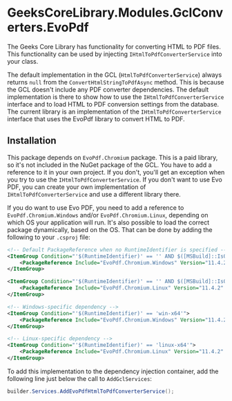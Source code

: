 # GeeksCoreLibrary.Modules.GclConverters.EvoPdf
The Geeks Core Library has functionality for converting HTML to PDF files. This functionality can be used by injecting `IHtmlToPdfConverterService` into your class.

The default implementation in the GCL (`HtmlToPdfConverterService`) always returns `null` from the `ConvertHtmlStringToPdfAsync` method. This is because the GCL doesn't include any PDF converter dependencies. The default implementation is there to show how to use the `IHtmlToPdfConverterService` interface and to load HTML to PDF conversion settings from the database. The current library is an implementation of the `IHtmlToPdfConverterService` interface that uses the EvoPdf library to convert HTML to PDF.

## Installation
This package depends on `EvoPdf.Chromium` package. This is a paid library, so it's not included in the NuGet package of the GCL. You have to add a reference to it in your own project. If you don't, you'll get an exception when you try to use the `IHtmlToPdfConverterService`. If you don't want to use Evo PDF, you can create your own implementation of `IHtmlToPdfConverterService` and use a different library there.

If you do want to use Evo PDF, you need to add a reference to `EvoPdf.Chromium.Windows` and/or `EvoPdf.Chromium.Linux`, depending on which OS your application will run. It's also possible to load the correct package dynamically, based on the OS. That can be done by adding the following to your `.csproj` file:
```xml
<!-- Default PackageReference when no RuntimeIdentifier is specified -->
<ItemGroup Condition="'$(RuntimeIdentifier)' == '' AND $([MSBuild]::IsOsPlatform('Windows'))">
    <PackageReference Include="EvoPdf.Chromium.Windows" Version="11.4.2" />
</ItemGroup>

<ItemGroup Condition="'$(RuntimeIdentifier)' == '' AND $([MSBuild]::IsOsPlatform('Linux'))">
    <PackageReference Include="EvoPdf.Chromium.Linux" Version="11.4.2" />
</ItemGroup>

<!-- Windows-specific dependency -->
<ItemGroup Condition="'$(RuntimeIdentifier)' == 'win-x64'">
    <PackageReference Include="EvoPdf.Chromium.Windows" Version="11.4.2" />
</ItemGroup>

<!-- Linux-specific dependency -->
<ItemGroup Condition="'$(RuntimeIdentifier)' == 'linux-x64'">
    <PackageReference Include="EvoPdf.Chromium.Linux" Version="11.4.2" />
</ItemGroup>
```

To add this implementation to the dependency injection container, add the following line just below the call to `AddGclServices`:
```c#
builder.Services.AddEvoPdfHtmlToPdfConverterService();
```
